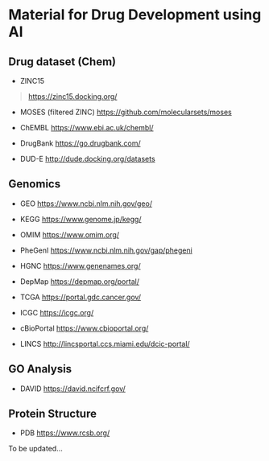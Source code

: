 # Material for Drug Development using AI

## Drug dataset (Chem)
- ZINC15
> https://zinc15.docking.org/

- MOSES (filtered ZINC)
https://github.com/molecularsets/moses

- ChEMBL
https://www.ebi.ac.uk/chembl/

- DrugBank
https://go.drugbank.com/

- DUD-E
http://dude.docking.org/datasets

## Genomics
- GEO
https://www.ncbi.nlm.nih.gov/geo/

- KEGG 
https://www.genome.jp/kegg/

- OMIM
https://www.omim.org/

- PheGenI
https://www.ncbi.nlm.nih.gov/gap/phegeni

- HGNC
https://www.genenames.org/

- DepMap
https://depmap.org/portal/

- TCGA
https://portal.gdc.cancer.gov/

- ICGC
https://icgc.org/

- cBioPortal
https://www.cbioportal.org/

- LINCS
http://lincsportal.ccs.miami.edu/dcic-portal/

## GO Analysis
- DAVID
https://david.ncifcrf.gov/


## Protein Structure 
- PDB
https://www.rcsb.org/


To be updated...

